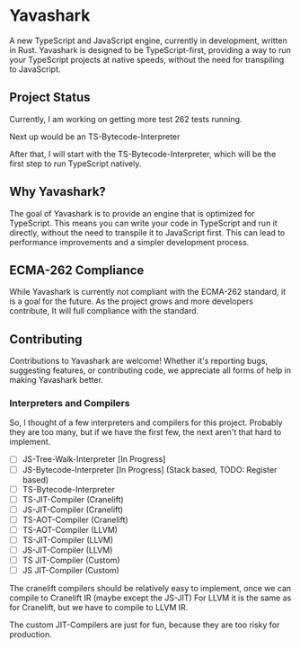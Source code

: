 # Yavashark

A new TypeScript and JavaScript engine, currently in development, written in Rust. Yavashark is designed to be
TypeScript-first, providing a way to run your TypeScript projects at native speeds, without the need for transpiling to
JavaScript.

## Project Status

Currently, I am working on getting more test 262 tests running.

Next up would be an TS-Bytecode-Interpreter

After that, I will start with the TS-Bytecode-Interpreter, which will be the first step to run TypeScript natively.

## Why Yavashark?

The goal of Yavashark is to provide an engine that is optimized for TypeScript. This means you can write your code in
TypeScript and run it directly, without the need to transpile it to JavaScript first. This can lead to performance
improvements and a simpler development process.

## ECMA-262 Compliance

While Yavashark is currently not compliant with the ECMA-262 standard, it is a goal for the future. As the project grows
and more developers contribute, It will full compliance with the standard.

## Contributing

Contributions to Yavashark are welcome! Whether it's reporting bugs, suggesting features, or contributing code, we
appreciate all forms of help in making Yavashark better.

### Interpreters and Compilers

So, I thought of a few interpreters and compilers for this project. Probably they are too many, but if we have the first
few, the next aren't that hard to implement.

- [ ] JS-Tree-Walk-Interpreter [In Progress]
- [ ] JS-Bytecode-Interpreter  [In Progress] (Stack based, TODO: Register based)
- [ ] TS-Bytecode-Interpreter
- [ ] TS-JIT-Compiler (Cranelift)
- [ ] JS-JIT-Compiler (Cranelift)
- [ ] TS-AOT-Compiler (Cranelift)
- [ ] TS-AOT-Compiler (LLVM)
- [ ] TS-JIT-Compiler (LLVM)
- [ ] JS-JIT-Compiler (LLVM)
- [ ] TS JIT-Compiler (Custom)
- [ ] JS JIT-Compiler (Custom)

The cranelift compilers should be relatively easy to implement, once we can compile to Cranelift IR (maybe except the
JS-JIT)
For LLVM it is the same as for Cranelift, but we have to compile to LLVM IR.

The custom JIT-Compilers are just for fun, because they are too risky for production.